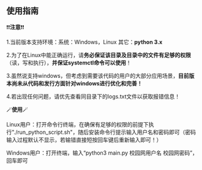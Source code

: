 ## 使用指南

❗❗**注意**❗❗

1.当前版本支持环境：系统：Windows，Linux  其它：**python 3.x**

2.为了在Linux中能正确运行，请**务必保证该目录及目录中的文件有足够的权限**（读，写和执行），**并保证systemctl命令可以使用**！

3.虽然说支持windows，但考虑到需要该代码的用户的大部分应用场景，**目前版本尚未从代码和发行方面针对windows进行优化和完善！**

4.若出现任何问题，请优先查看同目录下的logs.txt文件以获取报错信息！

🪄**使用**🪄

Linux用户：打开命令行终端，在确保有足够的权限的前提下执行"./run_python_script.sh"，随后安装命令行提示输入用户名和密码即可（密码输入过程默认不显示，若输错直接短按回车键后重新输入即可！）

Windows用户：打开终端，输入“python3 main.py 校园网用户名 校园网密码”，回车即可

